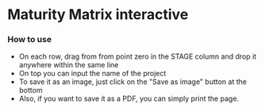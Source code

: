 # Maturity Matrix interactive

### How to use
* On each row, drag from from point zero in the STAGE column and drop it anywhere within the same line
* On top you can input the name of the project
* To save it as an image, just click on the "Save as image" button at the bottom
* Also, if you want to save it as a PDF, you can simply print the page.
